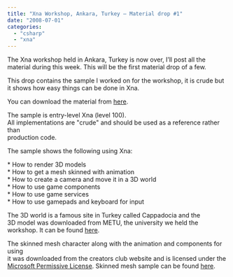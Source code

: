 ```yaml
---
title: "Xna Workshop, Ankara, Turkey – Material drop #1"
date: "2008-07-01"
categories: 
  - "csharp"
  - "xna"
---
```


The Xna workshop held in Ankara, Turkey is now over, I’ll post all the material during this week. This will be the first material drop of a few.

This drop contains the sample I worked on for the workshop, it is crude but it shows how easy things can be done in Xna.

You can download the material from [here](http://localhost:8080/wp-content/2012/07/XnaWorkshopMaterialDrop1_Turkey2008.zip).

The sample is entry-level Xna (level 100).  
All implementations are "crude" and should be used as a reference rather than  
production code.

The sample shows the following using Xna:

\* How to render 3D models  
\* How to get a mesh skinned with animation  
\* How to create a camera and move it in a 3D world  
\* How to use game components  
\* How to use game services  
\* How to use gamepads and keyboard for input

The 3D world is a famous site in Turkey called Cappadocia and the  
3D model was downloaded from METU, the university we held the workshop. It can be found [here](http://cgv.ceng.metu.edu.tr/virtual/index.php?option=com_docman&task=doc_details&gid=3&Itemid=56).

The skinned mesh character along with the animation and components for using  
it was downloaded from the creators club website and is licensed under the  
[Microsoft Permissive License](http://creators.xna.com/downloads/?id=15). Skinned mesh sample can be found [here](http://creators.xna.com/en-us/sample/skinnedmodel).

